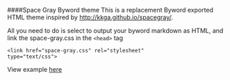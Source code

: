 ####Space Gray Byword theme
This is a replacement Byword exported HTML theme inspired by http://kkga.github.io/spacegray/.

All you need to do is select to output your byword markdown as HTML, and link the space-gray.css in the <code>\<head></code> tag

<code>\<link href="space-gray.css" rel="stylesheet" type="text/css"></code>

View example [here](http://pjhauser.github.io/byword-spacegray-theme/)